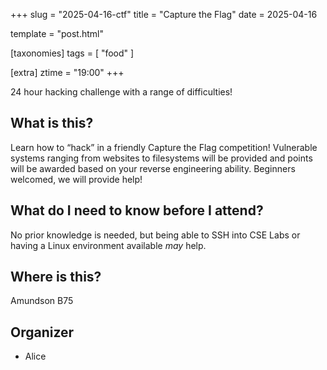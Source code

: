 +++
slug = "2025-04-16-ctf"
title = "Capture the Flag"
date = 2025-04-16

template = "post.html"

[taxonomies]
tags = [ "food" ]

[extra]
ztime = "19:00"
+++

24 hour hacking challenge with a range of difficulties!

<!-- more -->

## What is this?

Learn how to “hack” in a friendly Capture the Flag competition! Vulnerable systems ranging from websites to filesystems will be provided and points will be awarded based on your reverse engineering ability. Beginners welcomed, we will provide help! 

## What do I need to know before I attend?

No prior knowledge is needed, but being able to SSH into CSE Labs or having a Linux environment available *may* help.

## Where is this?

Amundson B75

## Organizer
* Alice
